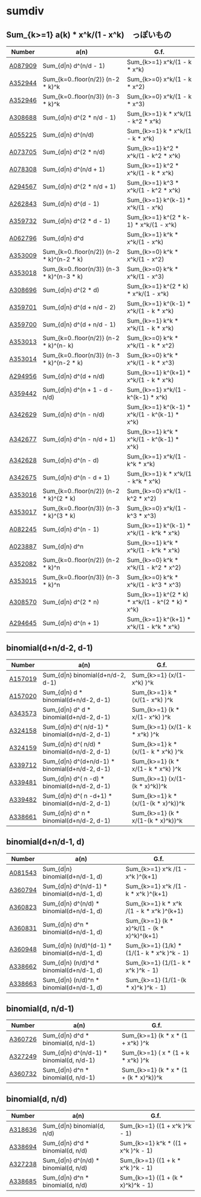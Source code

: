 # sumdiv

## Sum_{k>=1} a(k) * x^k/(1 - x^k)　っぽいもの


| Number | a(n) | G.f. | 
| ----- | ----- | ----- | 
| [A087909](https://oeis.org/A087909) | Sum_{d&#124;n} d^(n/d - 1)                | Sum_{k>=1}               x^k/(1 - k         * x^k) | 
| [A352944](https://oeis.org/A352944) | Sum_{k=0..floor(n/2)} (n-2 * k)^k         | Sum_{k>=0}               x^k/(1 - k         * x^2) | 
| [A352946](https://oeis.org/A352946) | Sum_{k=0..floor(n/3)} (n-3 * k)^k         | Sum_{k>=0}               x^k/(1 - k         * x^3) | 
| [A308688](https://oeis.org/A308688) | Sum_{d&#124;n} d^(2 * n/d - 1)            | Sum_{k>=1} k           * x^k/(1 - k^2       * x^k) | 
| [A055225](https://oeis.org/A055225) | Sum_{d&#124;n} d^(n/d)                    | Sum_{k>=1} k           * x^k/(1 - k         * x^k) | 
| [A073705](https://oeis.org/A073705) | Sum_{d&#124;n} d^(2 * n/d)                | Sum_{k>=1} k^2         * x^k/(1 - k^2       * x^k) | 
| [A078308](https://oeis.org/A078308) | Sum_{d&#124;n} d^(n/d + 1)                | Sum_{k>=1} k^2         * x^k/(1 - k         * x^k) | 
| [A294567](https://oeis.org/A294567) | Sum_{d&#124;n} d^(2 * n/d + 1)            | Sum_{k>=1} k^3         * x^k/(1 - k^2       * x^k) | 
| [A262843](https://oeis.org/A262843) | Sum_{d&#124;n} d^(d - 1)                  | Sum_{k>=1} k^(k-1)     * x^k/(1 -             x^k) | 
| [A359732](https://oeis.org/A359732) | Sum_{d&#124;n} d^(2 * d - 1)              | Sum_{k>=1} k^(2 * k-1) * x^k/(1 -             x^k) | 
| [A062796](https://oeis.org/A062796) | Sum_{d&#124;n} d^d                        | Sum_{k>=1} k^k         * x^k/(1 -             x^k) | 
| [A353009](https://oeis.org/A353009) | Sum_{k=0..floor(n/2)} (n-2 * k)^(n-2 * k) | Sum_{k>=0} k^k         * x^k/(1 -             x^2) | 
| [A353018](https://oeis.org/A353018) | Sum_{k=0..floor(n/3)} (n-3 * k)^(n-3 * k) | Sum_{k>=0} k^k         * x^k/(1 -             x^3) | 
| [A308696](https://oeis.org/A308696) | Sum_{d&#124;n} d^(2 * d)                  | Sum_{k>=1} k^(2 * k)   * x^k/(1 -             x^k) | 
| [A359701](https://oeis.org/A359701) | Sum_{d&#124;n} d^(d + n/d - 2)            | Sum_{k>=1} k^(k-1)     * x^k/(1 - k         * x^k) | 
| [A359700](https://oeis.org/A359700) | Sum_{d&#124;n} d^(d + n/d - 1)            | Sum_{k>=1} k^k         * x^k/(1 - k         * x^k) | 
| [A353013](https://oeis.org/A353013) | Sum_{k=0..floor(n/2)} (n-2 * k)^(n-    k) | Sum_{k>=0} k^k         * x^k/(1 - k         * x^2) | 
| [A353014](https://oeis.org/A353014) | Sum_{k=0..floor(n/3)} (n-3 * k)^(n-2 * k) | Sum_{k>=0} k^k         * x^k/(1 - k         * x^3) | 
| [A294956](https://oeis.org/A294956) | Sum_{d&#124;n} d^(d + n/d)                | Sum_{k>=1} k^(k+1)     * x^k/(1 - k         * x^k) | 
| [A359442](https://oeis.org/A359442) | Sum_{d&#124;n} d^(n + 1 - d - n/d)        | Sum_{k>=1}               x^k/(1 - k^(k-1)   * x^k) | 
| [A342629](https://oeis.org/A342629) | Sum_{d&#124;n} d^(n - n/d)                | Sum_{k>=1} k^(k-1)     * x^k/(1 - k^(k-1)   * x^k) | 
| [A342677](https://oeis.org/A342677) | Sum_{d&#124;n} d^(n - n/d + 1)            | Sum_{k>=1} k^k         * x^k/(1 - k^(k-1)   * x^k) | 
| [A342628](https://oeis.org/A342628) | Sum_{d&#124;n} d^(n - d)                  | Sum_{k>=1}               x^k/(1 - k^k       * x^k) | 
| [A342675](https://oeis.org/A342675) | Sum_{d&#124;n} d^(n - d + 1)              | Sum_{k>=1} k           * x^k/(1 - k^k       * x^k) | 
| [A353016](https://oeis.org/A353016) | Sum_{k=0..floor(n/2)} (n-2 * k)^(2 * k)   | Sum_{k>=0}               x^k/(1 - k^2       * x^2) | 
| [A353017](https://oeis.org/A353017) | Sum_{k=0..floor(n/3)} (n-3 * k)^(3 * k)   | Sum_{k>=0}               x^k/(1 - k^3       * x^3) | 
| [A082245](https://oeis.org/A082245) | Sum_{d&#124;n} d^(n - 1)                  | Sum_{k>=1} k^(k-1)     * x^k/(1 - k^k       * x^k) | 
| [A023887](https://oeis.org/A023887) | Sum_{d&#124;n} d^n                        | Sum_{k>=1} k^k         * x^k/(1 - k^k       * x^k) | 
| [A352082](https://oeis.org/A352082) | Sum_{k=0..floor(n/2)} (n-2 * k)^n         | Sum_{k>=0} k^k         * x^k/(1 - k^2       * x^2) | 
| [A353015](https://oeis.org/A353015) | Sum_{k=0..floor(n/3)} (n-3 * k)^n         | Sum_{k>=0} k^k         * x^k/(1 - k^3       * x^3) | 
| [A308570](https://oeis.org/A308570) | Sum_{d&#124;n} d^(2 * n)                  | Sum_{k>=1} k^(2 * k)   * x^k/(1 - k^(2 * k) * x^k) | 
| [A294645](https://oeis.org/A294645) | Sum_{d&#124;n} d^(n + 1)                  | Sum_{k>=1} k^(k+1)     * x^k/(1 - k^k       * x^k) | 


## binomial(d+n/d-2, d-1)

| Number | a(n) | G.f. | 
| ----- | ----- | ----- | 
| [A157019](https://oeis.org/A157019) | Sum_{d&#124;n}                 binomial(d+n/d-2, d-1) | Sum_{k>=1}      (x/(1-     x^k) )^k | 
| [A157020](https://oeis.org/A157020) | Sum_{d&#124;n} d             * binomial(d+n/d-2, d-1) | Sum_{k>=1}  k * (x/(1-     x^k) )^k | 
| [A343573](https://oeis.org/A343573) | Sum_{d&#124;n} d^ d          * binomial(d+n/d-2, d-1) | Sum_{k>=1} (k *  x/(1-     x^k) )^k | 
| [A324158](https://oeis.org/A324158) | Sum_{d&#124;n} d^(  n/d-1)   * binomial(d+n/d-2, d-1) | Sum_{k>=1}      (x/(1- k * x^k) )^k | 
| [A324159](https://oeis.org/A324159) | Sum_{d&#124;n} d^(  n/d)     * binomial(d+n/d-2, d-1) | Sum_{k>=1}  k * (x/(1- k * x^k) )^k |
| [A339712](https://oeis.org/A339712) | Sum_{d&#124;n} d^(d+n/d-1)   * binomial(d+n/d-2, d-1) | Sum_{k>=1} (k *  x/(1- k * x^k) )^k |
| [A339481](https://oeis.org/A339481) | Sum_{d&#124;n} d^(  n  -d)   * binomial(d+n/d-2, d-1) | Sum_{k>=1}      (x/(1-(k * x)^k))^k | 
| [A339482](https://oeis.org/A339482) | Sum_{d&#124;n} d^(  n  -d+1) * binomial(d+n/d-2, d-1) | Sum_{k>=1}  k * (x/(1-(k * x)^k))^k |
| [A338661](https://oeis.org/A338661) | Sum_{d&#124;n} d^   n        * binomial(d+n/d-2, d-1) | Sum_{k>=1} (k *  x/(1-(k * x)^k))^k | 


## binomial(d+n/d-1, d)

| Number | a(n) | G.f. | 
| ----- | ----- | ----- | 
| [A081543](https://oeis.org/A081543) | Sum_{d&#124;n}               binomial(d+n/d-1, d) | Sum_{k>=1}       x^k /(1 -      x^k )^(k+1) | 
| [A360794](https://oeis.org/A360794) | Sum_{d&#124;n} d^(n/d-1)   * binomial(d+n/d-1, d) | Sum_{k>=1}       x^k /(1 -  k * x^k )^(k+1) | 
| [A360823](https://oeis.org/A360823) | Sum_{d&#124;n} d^(n/d)     * binomial(d+n/d-1, d) | Sum_{k>=1}   k * x^k /(1 -  k * x^k )^(k+1) | 
| [A360831](https://oeis.org/A360831) | Sum_{d&#124;n} d^n         * binomial(d+n/d-1, d) | Sum_{k>=1}  (k * x)^k/(1 - (k * x)^k)^(k+1) | 
| [A360948](https://oeis.org/A360948) | Sum_{d&#124;n} (n/d)^(d-1) * binomial(d+n/d-1, d) | Sum_{k>=1} (1/k) * (1/(1- k *  x^k )^k - 1) |
| [A338662](https://oeis.org/A338662) | Sum_{d&#124;n} (n/d)^d     * binomial(d+n/d-1, d) | Sum_{k>=1}         (1/(1- k *  x^k )^k - 1) |
| [A338663](https://oeis.org/A338663) | Sum_{d&#124;n} (n/d)^n     * binomial(d+n/d-1, d) | Sum_{k>=1}         (1/(1-(k * x)^k )^k - 1) |

## binomial(d, n/d-1)

| Number | a(n) | G.f. | 
| ----- | ----- | ----- | 
| [A360726](https://oeis.org/A360726) | Sum_{d&#124;n} d^d       * binomial(d, n/d-1) | Sum_{k>=1} (k * x * (1 +      x^k) )^k | 
| [A327249](https://oeis.org/A327249) | Sum_{d&#124;n} d^(n/d-1) * binomial(d, n/d-1) | Sum_{k>=1} (    x * (1 +  k * x^k) )^k | 
| [A360732](https://oeis.org/A360732) | Sum_{d&#124;n} d^n       * binomial(d, n/d-1) | Sum_{k>=1} (k * x * (1 + (k * x)^k))^k | 

## binomial(d, n/d)

| Number | a(n) | G.f. | 
| ----- | ----- | ----- | 
| [A318636](https://oeis.org/A318636) | Sum_{d&#124;n}            binomial(d, n/d) | Sum_{k>=1}        ((1 +      x^k )^k - 1) | 
| [A338694](https://oeis.org/A338694) | Sum_{d&#124;n}  d^d     * binomial(d, n/d) | Sum_{k>=1} k^k *  ((1 +      x^k )^k - 1) | 
| [A327238](https://oeis.org/A327238) | Sum_{d&#124;n}  d^(n/d) * binomial(d, n/d) | Sum_{k>=1}        ((1 +  k * x^k )^k - 1) | 
| [A338685](https://oeis.org/A338685) | Sum_{d&#124;n}  d^n     * binomial(d, n/d) | Sum_{k>=1}        ((1 + (k * x)^k)^k - 1) | 
